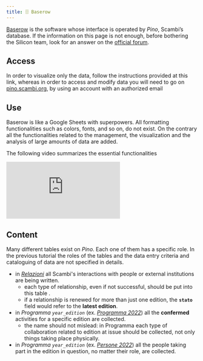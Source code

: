 ```yaml
---
title: 🗄️ Baserow
---
```


[Baserow](https://baserow.io) is the software whose interface is operated by _Pino_, Scambi’s database. If the information on this page is not enough, before bothering the Silicon team, look for an answer on the [official forum](https://community.baserow.io).

## Access

In order to visualize only the data, follow the instructions provided at this link, whereas in order to access and modify data you will need to go on [pino.scambi.org](https://pino.scambi.org), by using an account with an authorized email

## Use

Baserow is like a Google Sheets with superpowers. All formatting functionalities such as colors, fonts, and so on, do not exist. On the contrary all the functionalities related to the management, the visualization and the analysis of large amounts of data are added.

The following video summarizes the essential functionalities

<iframe title='Baserow Tutorial' src='https://peertube.uno/videos/embed/d13b53db-e063-4890-8320-70e020657f78?title=0&amp;warningTitle=0&amp;peertubeLink=0' allowfullscreen='' sandbox="allow-same-origin allow-scripts allow-popups" frameborder='0'></iframe>

## Content

Many different tables exist on _Pino_. Each one of them has a specific role. In the previous tutorial the roles of the tables and the data entry criteria and cataloguing of data are not specified in details.

* in [_Relazioni_](https://baserow.io/database/22288/table/58822) all Scambi's interactions with people or external institutions are being written.
	* each type of relationship, even if not successful, should be put into this table .
	* if a relationship is renewed for more than just one edition, the **`stato`** field would refer to the **latest edition**.
* in _Programma `year_edition`_ (ex. [_Programma 2022_](https://baserow.io/database/22288/table/58806)) all the **confermed** activities for a specific edition are collected.
	* the name should not mislead: in Programma each type of collaboration related to edition at issue should be collected, not only things taking place physically.
* in _Programma `year_edition`_ (ex. [_Persone 2022_](https://baserow.io/database/22288/table/61708)) all the people taking part in the edition in question, no matter their role, are collected.
